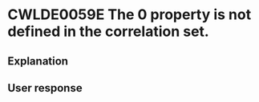 # CWLDE0059E The 0 property is not defined in the correlation set.

## Explanation

## User response